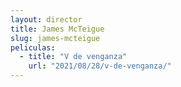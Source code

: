 ```yaml
---
layout: director
title: James McTeigue
slug: james-mcteigue
peliculas:
  - title: "V de venganza"
    url: "2021/08/28/v-de-venganza/"
---
```

